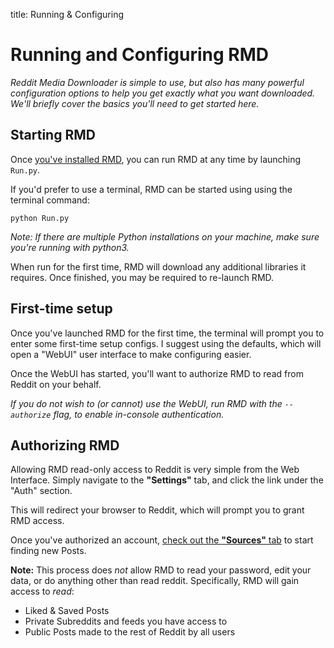 title: Running & Configuring

# Running and Configuring RMD
*Reddit Media Downloader is simple to use, but also has many powerful configuration options 
to help you get exactly what you want downloaded. 
We'll briefly cover the basics you'll need to get started here.*

## Starting RMD
Once [you've installed RMD](Installing.md), you can run RMD at any time by launching ```Run.py```.

If you'd prefer to use a terminal, RMD can be started using using the terminal command:

```python Run.py```

*Note: If there are multiple Python installations on your machine, make sure you're running with python3.*

When run for the first time, RMD will download any additional libraries it requires. 
Once finished, you may be required to re-launch RMD.

## First-time setup
Once you've launched RMD for the first time, the terminal will prompt you to enter some first-time setup configs. 
I suggest using the defaults, which will open a "WebUI" user interface to make configuring easier.

Once the WebUI has started, you'll want to authorize RMD to read from Reddit on your behalf.

*If you do not wish to (or cannot) use the WebUI, run RMD with the ```--authorize``` flag, to enable in-console authentication.*

## Authorizing RMD
Allowing RMD read-only access to Reddit is very simple from the Web Interface.
Simply navigate to the __"Settings"__ tab, and click the link under the "Auth" section.

This will redirect your browser to Reddit, which will prompt you to grant RMD access.

Once you've authorized an account, [check out the __"Sources"__ tab](Sources.md) to start finding new Posts.

**Note:** This process does *not* allow RMD to read your password, edit your data, or do anything other than read reddit.
Specifically, RMD will gain access to *read*:

+ Liked & Saved Posts
+ Private Subreddits and feeds you have access to
+ Public Posts made to the rest of Reddit by all users

